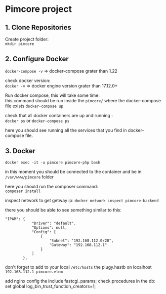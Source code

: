 # Pimcore project

## 1. Clone Repositories

Create project folder:  
`mkdir pimcore`

## 2. Configure Docker

`docker-compose -v` => docker-compose grater than 1.22

check docker version:  
`docker -v` => docker engine version grater than 17.12.0+

Run docker compose, this will take some time:  
this command should be run inside the `pimcore/` where the docker-compose file exists
`docker-compose up`

check that all docker containers are up and running :  
`docker ps` or `docker-compose ps`

here you should see running all the services that you find in docker-compose file.

## 3. Docker

`docker exec -it -u pimcore pimcore-php bash`

in this moment you should be connected to the container and be in `/var/www/pimcore` folder

here you should run the composer command:  
`composer install`

inspect network to get getway ip:
`docker network inspect pimcore-backend`

there you should be able to see something similar to this:

```
"IPAM": {
            "Driver": "default",
            "Options": null,
            "Config": [
                {
                    "Subnet": "192.168.112.0/20",
                    "Gateway": "192.168.112.1"
                }
            ]
        },
```

don't forget to add to your local `/etc/hosts` the plugy.hastb on localhost
`192.168.112.1 pimcore.elem`

add nginx config the include fastcgi_params;
check procedures in the db:
set global log_bin_trust_function_creators=1;
